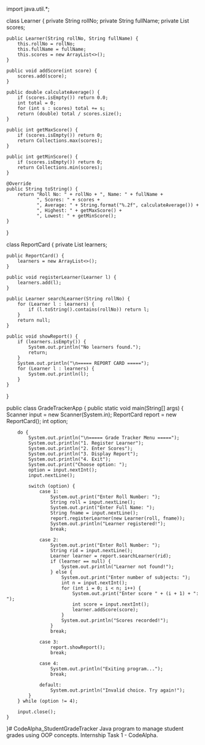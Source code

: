import java.util.*;

class Learner {
    private String rollNo;
    private String fullName;
    private List<Integer> scores;

    public Learner(String rollNo, String fullName) {
        this.rollNo = rollNo;
        this.fullName = fullName;
        this.scores = new ArrayList<>();
    }

    public void addScore(int score) {
        scores.add(score);
    }

    public double calculateAverage() {
        if (scores.isEmpty()) return 0.0;
        int total = 0;
        for (int s : scores) total += s;
        return (double) total / scores.size();
    }

    public int getMaxScore() {
        if (scores.isEmpty()) return 0;
        return Collections.max(scores);
    }

    public int getMinScore() {
        if (scores.isEmpty()) return 0;
        return Collections.min(scores);
    }

    @Override
    public String toString() {
        return "Roll No: " + rollNo + ", Name: " + fullName +
               ", Scores: " + scores +
               ", Average: " + String.format("%.2f", calculateAverage()) +
               ", Highest: " + getMaxScore() +
               ", Lowest: " + getMinScore();
    }
}

class ReportCard {
    private List<Learner> learners;

    public ReportCard() {
        learners = new ArrayList<>();
    }

    public void registerLearner(Learner l) {
        learners.add(l);
    }

    public Learner searchLearner(String rollNo) {
        for (Learner l : learners) {
            if (l.toString().contains(rollNo)) return l;
        }
        return null;
    }

    public void showReport() {
        if (learners.isEmpty()) {
            System.out.println("No learners found.");
            return;
        }
        System.out.println("\n===== REPORT CARD =====");
        for (Learner l : learners) {
            System.out.println(l);
        }
    }
}

public class GradeTrackerApp {
    public static void main(String[] args) {
        Scanner input = new Scanner(System.in);
        ReportCard report = new ReportCard();
        int option;

        do {
            System.out.println("\n===== Grade Tracker Menu =====");
            System.out.println("1. Register Learner");
            System.out.println("2. Enter Scores");
            System.out.println("3. Display Report");
            System.out.println("4. Exit");
            System.out.print("Choose option: ");
            option = input.nextInt();
            input.nextLine();

            switch (option) {
                case 1:
                    System.out.print("Enter Roll Number: ");
                    String roll = input.nextLine();
                    System.out.print("Enter Full Name: ");
                    String fname = input.nextLine();
                    report.registerLearner(new Learner(roll, fname));
                    System.out.println("Learner registered!");
                    break;

                case 2:
                    System.out.print("Enter Roll Number: ");
                    String rid = input.nextLine();
                    Learner learner = report.searchLearner(rid);
                    if (learner == null) {
                        System.out.println("Learner not found!");
                    } else {
                        System.out.print("Enter number of subjects: ");
                        int n = input.nextInt();
                        for (int i = 0; i < n; i++) {
                            System.out.print("Enter score " + (i + 1) + ": ");
                            int score = input.nextInt();
                            learner.addScore(score);
                        }
                        System.out.println("Scores recorded!");
                    }
                    break;

                case 3:
                    report.showReport();
                    break;

                case 4:
                    System.out.println("Exiting program...");
                    break;

                default:
                    System.out.println("Invalid choice. Try again!");
            }
        } while (option != 4);

        input.close();
    }
}# CodeAlpha_StudentGradeTracker
Java program to manage student grades using OOP concepts. Internship Task 1 - CodeAlpha.
